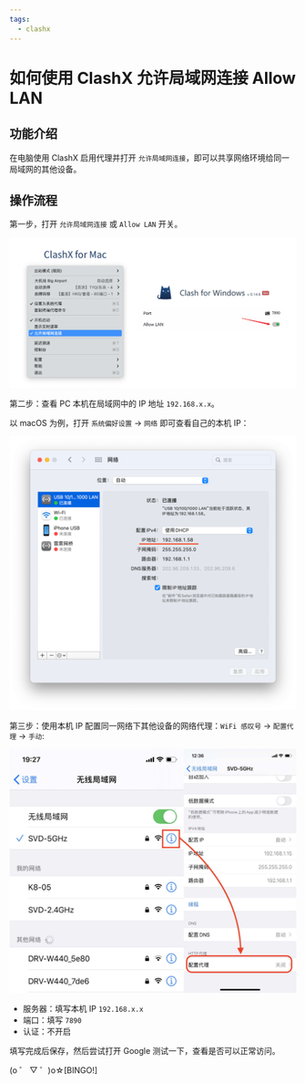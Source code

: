 ```yaml
---
tags:
  - clashx
---
```


# 如何使用 ClashX 允许局域网连接 Allow LAN

## 功能介绍

在电脑使用 ClashX 启用代理并打开 `允许局域网连接`，即可以共享网络环境给同一局域网的其他设备。

## 操作流程

第一步，打开 `允许局域网连接` 或 `Allow LAN` 开关。

![clashx](/img/clashx-allow-lan/clashx-allow-lan-1.png)

第二步：查看 PC 本机在局域网中的 IP 地址 `192.168.x.x`。

以 macOS 为例，打开 `系统偏好设置` -> `网络` 即可查看自己的本机 IP：

![查看IP](/img/clashx-allow-lan/clashx-allow-lan-2.png)

第三步：使用本机 IP 配置同一网络下其他设备的网络代理：`WiFi 感叹号` -> `配置代理` -> `手动`:

![配置网络代理](/img/clashx-allow-lan/clashx-allow-lan-3.png)

- 服务器：填写本机 IP `192.168.x.x`
- 端口：填写 `7890`
- 认证：不开启

填写完成后保存，然后尝试打开 Google 测试一下，查看是否可以正常访问。

(o ゜ ▽ ゜)o☆[BINGO!]
